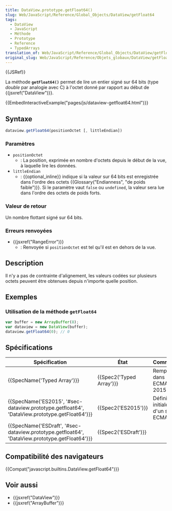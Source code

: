 ```yaml
---
title: DataView.prototype.getFloat64()
slug: Web/JavaScript/Reference/Global_Objects/DataView/getFloat64
tags:
  - DataView
  - JavaScript
  - Méthode
  - Prototype
  - Reference
  - TypedArrays
translation_of: Web/JavaScript/Reference/Global_Objects/DataView/getFloat64
original_slug: Web/JavaScript/Reference/Objets_globaux/DataView/getFloat64
---
```

{{JSRef}}

La méthode **`getFloat64()`** permet de lire un entier signé sur 64 bits (type _double_ par analogie avec C) à l'octet donné par rapport au début de {{jsxref("DataView")}}.

{{EmbedInteractiveExample("pages/js/dataview-getfloat64.html")}}

## Syntaxe

```js
dataview.getFloat64(positionOctet [, littleEndian])
```

### Paramètres

- `positionOctet`
  - : La position, exprimée en nombre d'octets depuis le début de la vue, à laquelle lire les données.
- `littleEndian`
  - : {{optional_inline}} indique si la valeur sur 64 bits est enregistrée dans l'ordre des octets {{Glossary("Endianness", "de poids faible")}}. Si le paramètre vaut `false` ou `undefined`, la valeur sera lue dans l'ordre des octets de poids forts.

### Valeur de retour

Un nombre flottant signé sur 64 bits.

### Erreurs renvoyées

- {{jsxref("RangeError")}}
  - : Renvoyée si `positionOctet` est tel qu'il est en dehors de la vue.

## Description

Il n'y a pas de contrainte d'alignement, les valeurs codées sur plusieurs octets peuvent être obtenues depuis n'importe quelle position.

## Exemples

### Utilisation de la méthode `getFloat64`

```js
var buffer = new ArrayBuffer(8);
var dataview = new DataView(buffer);
dataview.getFloat64(0); // 0
```

## Spécifications

| Spécification                                                                                                                | État                             | Commentaires                                    |
| ---------------------------------------------------------------------------------------------------------------------------- | -------------------------------- | ----------------------------------------------- |
| {{SpecName('Typed Array')}}                                                                                         | {{Spec2('Typed Array')}} | Remplacée dans ECMAScript 2015.                 |
| {{SpecName('ES2015', '#sec-dataview.prototype.getfloat64', 'DataView.prototype.getFloat64')}} | {{Spec2('ES2015')}}         | Définition initiale au sein d'un standard ECMA. |
| {{SpecName('ESDraft', '#sec-dataview.prototype.getfloat64', 'DataView.prototype.getFloat64')}} | {{Spec2('ESDraft')}}     |                                                 |

## Compatibilité des navigateurs

{{Compat("javascript.builtins.DataView.getFloat64")}}

## Voir aussi

- {{jsxref("DataView")}}
- {{jsxref("ArrayBuffer")}}
